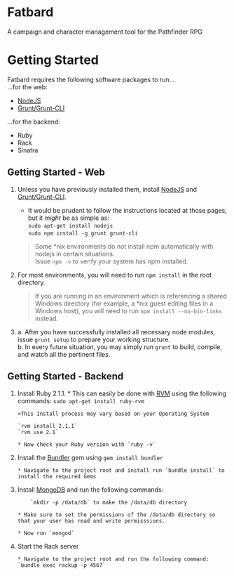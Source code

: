 Fatbard
=======
A campaign and character management tool for the Pathfinder RPG

Getting Started
===============

Fatbard requires the following software packages to run...  
...for the web:
* [NodeJS](http://www.nodejs.org)
* [Grunt/Grunt-CLI](http://www.gruntjs.com)

...for the backend:  
* Ruby
* Rack
* Sinatra

Getting Started - Web
---------------------

1.  Unless you have previously installed them, install [NodeJS](http://www.nodejs.org) and [Grunt/Grunt-CLI](http://www.gruntjs.com).  
    * It would be prudent to follow the instructions located at those pages, but it *might* be as simple as:  
        `sudo apt-get install nodejs`  
        `sudo npm install -g grunt grunt-cli`

    >Some *nix environments do not install npm automatically with nodejs in certain situations.  
    >Issue `npm -v` to verify your system has npm installed.


2.  For most environments, you will need to run `npm install` in the root directory.
    >If you are running in an environment which is referencing a shared Windows directory (for example, a *nix guest editing files in a Windows host), you will need to run `npm install --no-bin-links` instead.

3.  
    a. After you have successfully installed all necessary node modules, issue `grunt setup` to prepare your working structure.  
    b. In every future situation, you may simply run `grunt` to build, compile, and watch all the pertinent files.

Getting Started - Backend
-------------------------

1.  Install Ruby 2.1.1.
        * This can easily be done with [RVM](http://rvm.io/rvm/install) using the following commands:
            `sudo apt-get install ruby-rvm`

        >This install process may vary based on your Operating System

        `rvm install 2.1.1`
        `rvm use 2.1`

        * Now check your Ruby version with `ruby -v`

2.  Install the [Bundler](http://bundler.io/) gem using `gem install bundler`

        * Navigate to the project root and install run `bundle install` to install the required Gems

4.  Install [MongoDB](http://docs.mongodb.org/manual/installation/) and run the following commands:

            `mkdir -p /data/db` to make the /data/db directory

        * Make sure to set the permissions of the /data/db directory so that your user has read and write permisssions.

        * Now run `mongod`

5.  Start the Rack server

        * Navigate to the project root and run the following command: `bundle exec rackup -p 4567`
